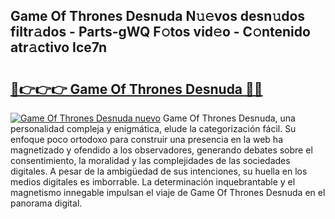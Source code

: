 ## Game Of Thrones Desnuda N𝚞𝚎vos desn𝚞dos filtr𝚊dos - Parts-gWQ F𝚘tos vid𝚎o - C𝚘ntenido atr𝚊ctivo Ice7n

# <h2><a href="http://mbc55x.tromn.icu/?c=Game+Of+Thrones+Desnuda">🔗👉👉👉 Game Of Thrones Desnuda 🔗🔗</a></h2>

[![Game Of Thrones Desnuda nuevo](https://i.imgur.com/pEAQMta.gif)](http://mbc55x.tromn.icu/?c=Game+Of+Thrones+Desnuda)
Game Of Thrones Desnuda, una personalidad compleja y enigmática, elude la categorización fácil. Su enfoque poco ortodoxo para construir una presencia en la web ha magnetizado y ofendido a los observadores, generando debates sobre el consentimiento, la moralidad y las complejidades de las sociedades digitales. A pesar de la ambigüedad de sus intenciones, su huella en los medios digitales es imborrable. La determinación inquebrantable y el magnetismo innegable impulsan el viaje de Game Of Thrones Desnuda en el panorama digital.
